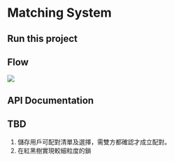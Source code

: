 # Matching System

## Run this project

## Flow
[![](https://mermaid.ink/img/pako:eNqVVd9v2jAQ_lcsP0xBom0Swg_lYVO1blKlderKXrayB-McidXEphdnLUP873PiUEyAdjMSZ993vst9d7bXlKsEaEwXuXriGUNNvl_NJDGjrOYpsmVGvlWAq6mQaQ63oJY5WLwej-L-4pYhK-Kdrh5LwFLJ_r7ysfZDZFXMAfeRi1-OS3_9MQP-QFKQCeDGQQJvCgx5RhYKyVytSrLvRrM8ByQ6Y9L8AUkF5j1nf-jur8Fyf3-ZKdSuAxPD3T_wvohSd4IuVVmKeQ6kYJpnkJjca446VvNVR4Fg6DDOLB2EyYQIk--zG0_dX9yBrlB22C1zwYGoRRvqOJeGvZm000dBzs7eG2aNuGE5NIuwxWrlZyi26qBVB-SdsbH7Blaorb-XzrhMkm1f1PW-lMlNTcLug9ir_bHTuQ3AfO9almA60Vo5jDDTAaoBGooNqRmINNOuSegd9GuH-iehM3Lse0zKpzuWBL0DYpkllvlWBFaEBzzdQaF-g0vVLg7-I0VdmtDfdrNmmMIRtjDwbOAjUPgqkU6KaFNEmyLaFPEwxU7h-f9cDG-lyn3PvRKcPHjQIk9ManP2EqahdPGwxQ_6hA9apKUAns3RdvHIuwKOUIDUJ70P19eLPZDMgasCiP_Bubf46GQd-PjNhubgeSbt3mFpuC0Nt6XhtjTcnlluzyyPrBga8QPKZj6yqrEV7e3RWHxVWxXt0wKwYCIxT8O6NplRcyEWMKOxmSYMH2Z0JjfGjlVaTVeS03jB8hL6FFWVZi-ralkTcyWYaZOio_2UCK3wRQnN8sa-R82z1KdLJmm8ps80Hp6PJtEgCiaTkT8xvxDOgqhPVzQejc_9oR8Oo2HgR-OJP9r06R-lTLSgcfCzmTdBNn8BVyfxdA?type=png)](https://mermaid.live/edit#pako:eNqVVd9v2jAQ_lcsP0xBom0Swg_lYVO1blKlderKXrayB-McidXEphdnLUP873PiUEyAdjMSZ993vst9d7bXlKsEaEwXuXriGUNNvl_NJDGjrOYpsmVGvlWAq6mQaQ63oJY5WLwej-L-4pYhK-Kdrh5LwFLJ_r7ysfZDZFXMAfeRi1-OS3_9MQP-QFKQCeDGQQJvCgx5RhYKyVytSrLvRrM8ByQ6Y9L8AUkF5j1nf-jur8Fyf3-ZKdSuAxPD3T_wvohSd4IuVVmKeQ6kYJpnkJjca446VvNVR4Fg6DDOLB2EyYQIk--zG0_dX9yBrlB22C1zwYGoRRvqOJeGvZm000dBzs7eG2aNuGE5NIuwxWrlZyi26qBVB-SdsbH7Blaorb-XzrhMkm1f1PW-lMlNTcLug9ir_bHTuQ3AfO9almA60Vo5jDDTAaoBGooNqRmINNOuSegd9GuH-iehM3Lse0zKpzuWBL0DYpkllvlWBFaEBzzdQaF-g0vVLg7-I0VdmtDfdrNmmMIRtjDwbOAjUPgqkU6KaFNEmyLaFPEwxU7h-f9cDG-lyn3PvRKcPHjQIk9ManP2EqahdPGwxQ_6hA9apKUAns3RdvHIuwKOUIDUJ70P19eLPZDMgasCiP_Bubf46GQd-PjNhubgeSbt3mFpuC0Nt6XhtjTcnlluzyyPrBga8QPKZj6yqrEV7e3RWHxVWxXt0wKwYCIxT8O6NplRcyEWMKOxmSYMH2Z0JjfGjlVaTVeS03jB8hL6FFWVZi-ralkTcyWYaZOio_2UCK3wRQnN8sa-R82z1KdLJmm8ps80Hp6PJtEgCiaTkT8xvxDOgqhPVzQejc_9oR8Oo2HgR-OJP9r06R-lTLSgcfCzmTdBNn8BVyfxdA)


## API Documentation

## TBD
1. 儲存用戶可配對清單及選擇，需雙方都確認才成立配對。
2. 在紅黑樹實現較細粒度的鎖